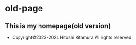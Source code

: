 # old-page
## This is my homepage(old version)
- Copyright©2023-2024 Hitoshi Kitamura All rights reserved
